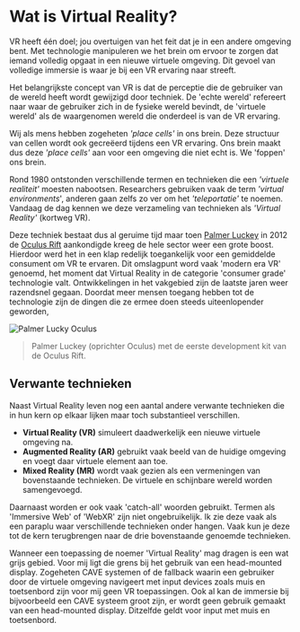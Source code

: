 # Wat is Virtual Reality?
VR heeft één doel; jou overtuigen van het feit dat je in een andere omgeving bent. Met technologie manipuleren we het brein om ervoor te zorgen dat iemand volledig opgaat in een nieuwe virtuele omgeving. Dit gevoel van volledige immersie is waar je bij een VR ervaring naar streeft.

Het belangrijkste concept van VR is dat de perceptie die de gebruiker van de wereld heeft wordt gewijzigd door techniek. De 'echte wereld' refereert naar waar de gebruiker zich in de fysieke wereld bevindt, de 'virtuele wereld' als de waargenomen wereld die onderdeel is van de VR ervaring.

Wij als mens hebben zogeheten *'place cells'* in ons brein. Deze structuur van cellen wordt ook gecreëerd tijdens een VR ervaring. Ons brein maakt dus deze *'place cells'* aan voor een omgeving die niet echt is. We 'foppen' ons brein.

Rond 1980 ontstonden verschillende termen en technieken die een *'virtuele realiteit'* moesten nabootsen. Researchers gebruiken vaak de term *'virtual environments*', anderen gaan zelfs zo ver om het *'teleportatie'* te noemen. Vandaag de dag kennen we deze verzameling van technieken als *'Virtual Reality'* (kortweg VR). 

Deze techniek bestaat dus al geruime tijd maar toen [Palmer Luckey](https://en.wikipedia.org/wiki/Palmer_Luckey) in 2012 de [Oculus Rift](https://www.oculus.com/) aankondigde kreeg de hele sector weer een grote boost. Hierdoor werd het in een klap redelijk toegankelijk voor een gemiddelde consument om VR te ervaren. Dit omslagpunt  word vaak 'modern era VR' genoemd, het moment dat Virtual Reality in de categorie 'consumer grade' technologie valt. Ontwikkelingen in het vakgebied zijn de laatste jaren weer razendsnel gegaan. Doordat meer mensen toegang hebben tot de technologie zijn de dingen die ze ermee doen steeds uiteenlopender geworden,

![Palmer Lucky Oculus](https://s3.amazonaws.com/levelcamp-www/assets/editorial/2016/10/Palmer-luckey-02.jpg)
> Palmer Luckey (oprichter Oculus) met de eerste development kit van de Oculus Rift.

## Verwante technieken
Naast Virtual Reality leven nog een aantal andere verwante technieken die in hun kern op elkaar lijken maar toch substantieel verschillen.

* **Virtual Reality (VR)** simuleert daadwerkelijk een nieuwe virtuele omgeving na.
* **Augmented Reality (AR)** gebruikt vaak beeld van de huidige omgeving en voegt daar virtuele element aan toe.
* **Mixed Reality (MR)** wordt vaak gezien als een vermeningen van bovenstaande technieken. De virtuele en schijnbare wereld worden samengevoegd.

Daarnaast worden er ook vaak 'catch-all' woorden gebruikt. Termen als 'Immersive Web' of 'WebXR' zijn niet ongebruikelijk. Ik zie deze vaak als een paraplu waar verschillende technieken onder hangen. Vaak kun je deze tot de kern terugbrengen naar de drie bovenstaande genoemde technieken.

Wanneer een toepassing de noemer 'Virtual Reality' mag dragen is een wat grijs gebied. Voor mij ligt die grens bij het gebruik van een head-mounted display. Zogeheten CAVE systemen of de fallback waarin een gebruiker door de virtuele omgeving navigeert met input devices zoals muis en toetsenbord zijn voor mij geen VR toepassingen. Ook al kan de immersie bij bijvoorbeeld een CAVE systeem groot zijn, er wordt geen gebruik gemaakt van een head-mounted display. Ditzelfde geldt voor input met muis en toetsenbord.